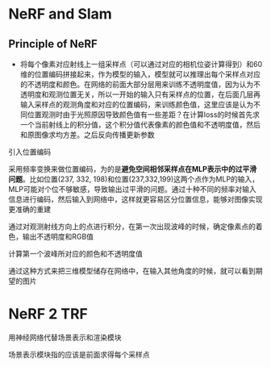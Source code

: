 # NeRF and Slam

## Principle of NeRF

- 将每个像素对应射线上一组采样点（可以通过对应的相机位姿计算得到）和60维的位置编码拼接起来，作为模型的输入，模型就可以推理出每个采样点对应的不透明度和颜色。在网络的前面大部分层用来训练不透明度值，因为认为不透明度和观测位置无关，所以一开始的输入只有采样点的位置，在后面几层再输入采样点的观测角度和对应的位置编码，来训练颜色值，这里应该是认为不同位置观测时由于光照原因导致颜色值有一些差距？在计算loss的时候首先求一个当前射线上的积分值，这个积分值代表像素的颜色值和不透明度值，然后和原图像求均方差。之后反向传播更新参数

引入位置编码

采用频率变换来做位置编码，为的是**避免空间相邻采样点在MLP表示中的过平滑问题**。比如位置(237, 332, 198)和位置(237,332,199)这两个点作为MLP的输入，MLP可能对个位不够敏感，导致输出过平滑的问题。通过十种不同的频率对输入信息进行编码，然后输入到网络中，这样就更容易区分位置信息，能够对图像实现更准确的重建

通过对观测射线方向上的点进行积分，在第一次出现波峰的时候，确定像素点的着色，输出不透明度和RGB值

计算第一个波峰所对应的颜色和不透明度值

通过这种方式来把三维模型储存在网络中，在输入其他角度的时候，就可以看到期望的图片

# NeRF 2 TRF

用神经网络代替场景表示和渲染模块

场景表示模块指的应该是前面求得每个采样点